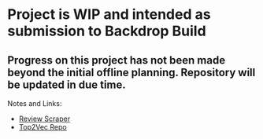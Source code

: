 # Project is WIP and intended as submission to Backdrop Build

Progress on this project has not been made beyond the initial offline planning. Repository will be updated in due time.
----
Notes and Links:
- [Review Scraper](https://outscraper.com/google-maps-reviews-scraper/)
- [Top2Vec Repo](https://github.com/ddangelov/Top2Vec)
